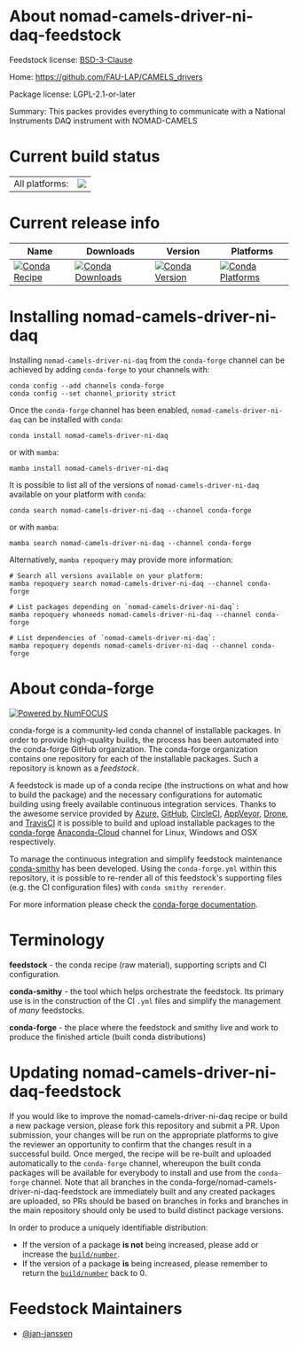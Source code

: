 About nomad-camels-driver-ni-daq-feedstock
==========================================

Feedstock license: [BSD-3-Clause](https://github.com/conda-forge/nomad-camels-driver-ni-daq-feedstock/blob/main/LICENSE.txt)

Home: https://github.com/FAU-LAP/CAMELS_drivers

Package license: LGPL-2.1-or-later

Summary: This packes provides everything to communicate with a  National Instruments DAQ instrument with NOMAD-CAMELS

Current build status
====================


<table><tr><td>All platforms:</td>
    <td>
      <a href="https://dev.azure.com/conda-forge/feedstock-builds/_build/latest?definitionId=20697&branchName=main">
        <img src="https://dev.azure.com/conda-forge/feedstock-builds/_apis/build/status/nomad-camels-driver-ni-daq-feedstock?branchName=main">
      </a>
    </td>
  </tr>
</table>

Current release info
====================

| Name | Downloads | Version | Platforms |
| --- | --- | --- | --- |
| [![Conda Recipe](https://img.shields.io/badge/recipe-nomad--camels--driver--ni--daq-green.svg)](https://anaconda.org/conda-forge/nomad-camels-driver-ni-daq) | [![Conda Downloads](https://img.shields.io/conda/dn/conda-forge/nomad-camels-driver-ni-daq.svg)](https://anaconda.org/conda-forge/nomad-camels-driver-ni-daq) | [![Conda Version](https://img.shields.io/conda/vn/conda-forge/nomad-camels-driver-ni-daq.svg)](https://anaconda.org/conda-forge/nomad-camels-driver-ni-daq) | [![Conda Platforms](https://img.shields.io/conda/pn/conda-forge/nomad-camels-driver-ni-daq.svg)](https://anaconda.org/conda-forge/nomad-camels-driver-ni-daq) |

Installing nomad-camels-driver-ni-daq
=====================================

Installing `nomad-camels-driver-ni-daq` from the `conda-forge` channel can be achieved by adding `conda-forge` to your channels with:

```
conda config --add channels conda-forge
conda config --set channel_priority strict
```

Once the `conda-forge` channel has been enabled, `nomad-camels-driver-ni-daq` can be installed with `conda`:

```
conda install nomad-camels-driver-ni-daq
```

or with `mamba`:

```
mamba install nomad-camels-driver-ni-daq
```

It is possible to list all of the versions of `nomad-camels-driver-ni-daq` available on your platform with `conda`:

```
conda search nomad-camels-driver-ni-daq --channel conda-forge
```

or with `mamba`:

```
mamba search nomad-camels-driver-ni-daq --channel conda-forge
```

Alternatively, `mamba repoquery` may provide more information:

```
# Search all versions available on your platform:
mamba repoquery search nomad-camels-driver-ni-daq --channel conda-forge

# List packages depending on `nomad-camels-driver-ni-daq`:
mamba repoquery whoneeds nomad-camels-driver-ni-daq --channel conda-forge

# List dependencies of `nomad-camels-driver-ni-daq`:
mamba repoquery depends nomad-camels-driver-ni-daq --channel conda-forge
```


About conda-forge
=================

[![Powered by
NumFOCUS](https://img.shields.io/badge/powered%20by-NumFOCUS-orange.svg?style=flat&colorA=E1523D&colorB=007D8A)](https://numfocus.org)

conda-forge is a community-led conda channel of installable packages.
In order to provide high-quality builds, the process has been automated into the
conda-forge GitHub organization. The conda-forge organization contains one repository
for each of the installable packages. Such a repository is known as a *feedstock*.

A feedstock is made up of a conda recipe (the instructions on what and how to build
the package) and the necessary configurations for automatic building using freely
available continuous integration services. Thanks to the awesome service provided by
[Azure](https://azure.microsoft.com/en-us/services/devops/), [GitHub](https://github.com/),
[CircleCI](https://circleci.com/), [AppVeyor](https://www.appveyor.com/),
[Drone](https://cloud.drone.io/welcome), and [TravisCI](https://travis-ci.com/)
it is possible to build and upload installable packages to the
[conda-forge](https://anaconda.org/conda-forge) [Anaconda-Cloud](https://anaconda.org/)
channel for Linux, Windows and OSX respectively.

To manage the continuous integration and simplify feedstock maintenance
[conda-smithy](https://github.com/conda-forge/conda-smithy) has been developed.
Using the ``conda-forge.yml`` within this repository, it is possible to re-render all of
this feedstock's supporting files (e.g. the CI configuration files) with ``conda smithy rerender``.

For more information please check the [conda-forge documentation](https://conda-forge.org/docs/).

Terminology
===========

**feedstock** - the conda recipe (raw material), supporting scripts and CI configuration.

**conda-smithy** - the tool which helps orchestrate the feedstock.
                   Its primary use is in the construction of the CI ``.yml`` files
                   and simplify the management of *many* feedstocks.

**conda-forge** - the place where the feedstock and smithy live and work to
                  produce the finished article (built conda distributions)


Updating nomad-camels-driver-ni-daq-feedstock
=============================================

If you would like to improve the nomad-camels-driver-ni-daq recipe or build a new
package version, please fork this repository and submit a PR. Upon submission,
your changes will be run on the appropriate platforms to give the reviewer an
opportunity to confirm that the changes result in a successful build. Once
merged, the recipe will be re-built and uploaded automatically to the
`conda-forge` channel, whereupon the built conda packages will be available for
everybody to install and use from the `conda-forge` channel.
Note that all branches in the conda-forge/nomad-camels-driver-ni-daq-feedstock are
immediately built and any created packages are uploaded, so PRs should be based
on branches in forks and branches in the main repository should only be used to
build distinct package versions.

In order to produce a uniquely identifiable distribution:
 * If the version of a package **is not** being increased, please add or increase
   the [``build/number``](https://docs.conda.io/projects/conda-build/en/latest/resources/define-metadata.html#build-number-and-string).
 * If the version of a package **is** being increased, please remember to return
   the [``build/number``](https://docs.conda.io/projects/conda-build/en/latest/resources/define-metadata.html#build-number-and-string)
   back to 0.

Feedstock Maintainers
=====================

* [@jan-janssen](https://github.com/jan-janssen/)

